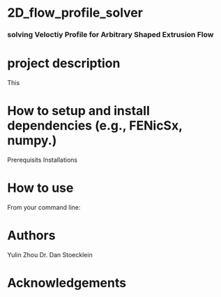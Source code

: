 # 2D_flow_profile_solver

### solving Veloctiy Profile for Arbitrary Shaped Extrusion Flow

# project description 
This 

# How to setup and install dependencies (e.g., FENicSx, numpy.)
  Prerequisits
  Installations

# How to use 
From your command line:



# Authors
  Yulin Zhou
  Dr. Dan Stoecklein

# Acknowledgements

